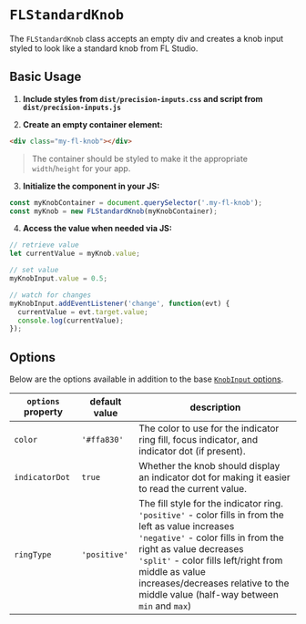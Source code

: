 # `FLStandardKnob`

The `FLStandardKnob` class accepts an empty div and creates a knob input styled to look like a standard knob from FL Studio.

## Basic Usage

1. **Include styles from `dist/precision-inputs.css` and script from `dist/precision-inputs.js`**

2. **Create an empty container element:**

```html
<div class="my-fl-knob"></div>
```

> The container should be styled to make it the appropriate `width`/`height` for your app.

3. **Initialize the component in your JS:**

```js
const myKnobContainer = document.querySelector('.my-fl-knob');
const myKnob = new FLStandardKnob(myKnobContainer);
```

4. **Access the value when needed via JS:**

```js
// retrieve value
let currentValue = myKnob.value;

// set value
myKnobInput.value = 0.5;

// watch for changes
myKnobInput.addEventListener('change', function(evt) {
  currentValue = evt.target.value;
  console.log(currentValue);
});
```

## Options

Below are the options available in addition to the base [`KnobInput` options](https://github.com/jhnsnc/precision-inputs/tree/master/docs/base/KnobInput.md#all-options).

| `options` property | default value | description |
|--------------------|---------------|-------------|
| `color`            | `'#ffa830'` | The color to use for the indicator ring fill, focus indicator, and indicator dot (if present). |
| `indicatorDot`     | `true` | Whether the knob should display an indicator dot for making it easier to read the current value. |
| `ringType`         | `'positive'` | The fill style for the indicator ring. <br/>`'positive'` - color fills in from the left as value increases <br/>`'negative'` - color fills in from the right as value decreases <br/>`'split'` - color fills left/right from middle as value increases/decreases relative to the middle value (half-way between `min` and `max`) |

